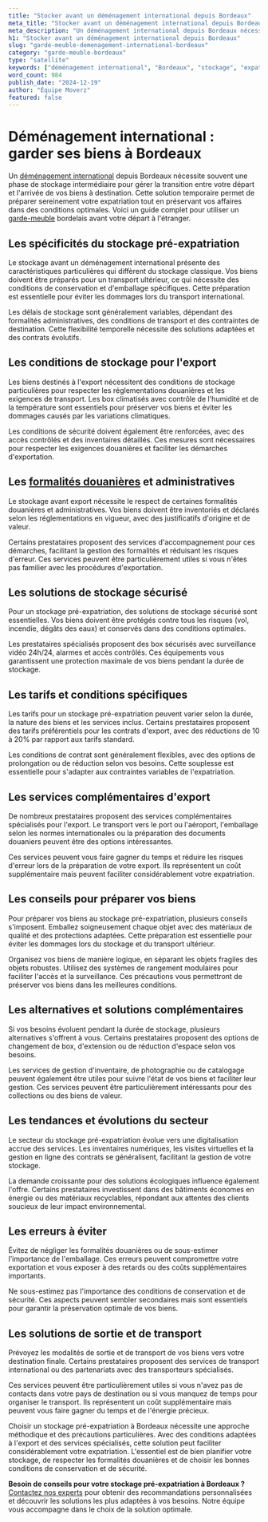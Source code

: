 ```yaml
---
title: "Stocker avant un déménagement international depuis Bordeaux"
meta_title: "Stocker avant un déménagement international depuis Bordeaux"
meta_description: "Un déménagement international depuis Bordeaux nécessite souvent une phase de stockage intermédiaire pour gérer la transition entre votre départ et l'a."
h1: "Stocker avant un déménagement international depuis Bordeaux"
slug: "garde-meuble-demenagement-international-bordeaux"
category: "garde-meuble-bordeaux"
type: "satellite"
keywords: ["déménagement international", "Bordeaux", "stockage", "expatriation"]
word_count: 984
publish_date: "2024-12-19"
author: "Équipe Moverz"
featured: false
---
```



# Déménagement international : garder ses biens à Bordeaux

Un [déménagement international](/blog/international/guide) depuis Bordeaux nécessite souvent une phase de stockage intermédiaire pour gérer la transition entre votre départ et l'arrivée de vos biens à destination. Cette solution temporaire permet de préparer sereinement votre expatriation tout en préservant vos affaires dans des conditions optimales. Voici un guide complet pour utiliser un [garde-meuble](/blog/garde-meuble/guide) bordelais avant votre départ à l'étranger.

## Les spécificités du stockage pré-expatriation

Le stockage avant un déménagement international présente des caractéristiques particulières qui diffèrent du stockage classique. Vos biens doivent être préparés pour un transport ultérieur, ce qui nécessite des conditions de conservation et d'emballage spécifiques. Cette préparation est essentielle pour éviter les dommages lors du transport international.

Les délais de stockage sont généralement variables, dépendant des formalités administratives, des conditions de transport et des contraintes de destination. Cette flexibilité temporelle nécessite des solutions adaptées et des contrats évolutifs.

## Les conditions de stockage pour l'export

Les biens destinés à l'export nécessitent des conditions de stockage particulières pour respecter les réglementations douanières et les exigences de transport. Les box climatisés avec contrôle de l'humidité et de la température sont essentiels pour préserver vos biens et éviter les dommages causés par les variations climatiques.

Les conditions de sécurité doivent également être renforcées, avec des accès contrôlés et des inventaires détaillés. Ces mesures sont nécessaires pour respecter les exigences douanières et faciliter les démarches d'exportation.

## Les [formalités douanières](/blog/international/formalites-douanieres-demenagement-international) et administratives

Le stockage avant export nécessite le respect de certaines formalités douanières et administratives. Vos biens doivent être inventoriés et déclarés selon les réglementations en vigueur, avec des justificatifs d'origine et de valeur.

Certains prestataires proposent des services d'accompagnement pour ces démarches, facilitant la gestion des formalités et réduisant les risques d'erreur. Ces services peuvent être particulièrement utiles si vous n'êtes pas familier avec les procédures d'exportation.

## Les solutions de stockage sécurisé

Pour un stockage pré-expatriation, des solutions de stockage sécurisé sont essentielles. Vos biens doivent être protégés contre tous les risques (vol, incendie, dégâts des eaux) et conservés dans des conditions optimales.

Les prestataires spécialisés proposent des box sécurisés avec surveillance vidéo 24h/24, alarmes et accès contrôlés. Ces équipements vous garantissent une protection maximale de vos biens pendant la durée de stockage.

## Les tarifs et conditions spécifiques

Les tarifs pour un stockage pré-expatriation peuvent varier selon la durée, la nature des biens et les services inclus. Certains prestataires proposent des tarifs préférentiels pour les contrats d'export, avec des réductions de 10 à 20% par rapport aux tarifs standard.

Les conditions de contrat sont généralement flexibles, avec des options de prolongation ou de réduction selon vos besoins. Cette souplesse est essentielle pour s'adapter aux contraintes variables de l'expatriation.

## Les services complémentaires d'export

De nombreux prestataires proposent des services complémentaires spécialisés pour l'export. Le transport vers le port ou l'aéroport, l'emballage selon les normes internationales ou la préparation des documents douaniers peuvent être des options intéressantes.

Ces services peuvent vous faire gagner du temps et réduire les risques d'erreur lors de la préparation de votre export. Ils représentent un coût supplémentaire mais peuvent faciliter considérablement votre expatriation.

## Les conseils pour préparer vos biens

Pour préparer vos biens au stockage pré-expatriation, plusieurs conseils s'imposent. Emballez soigneusement chaque objet avec des matériaux de qualité et des protections adaptées. Cette préparation est essentielle pour éviter les dommages lors du stockage et du transport ultérieur.

Organisez vos biens de manière logique, en séparant les objets fragiles des objets robustes. Utilisez des systèmes de rangement modulaires pour faciliter l'accès et la surveillance. Ces précautions vous permettront de préserver vos biens dans les meilleures conditions.

## Les alternatives et solutions complémentaires

Si vos besoins évoluent pendant la durée de stockage, plusieurs alternatives s'offrent à vous. Certains prestataires proposent des options de changement de box, d'extension ou de réduction d'espace selon vos besoins.

Les services de gestion d'inventaire, de photographie ou de catalogage peuvent également être utiles pour suivre l'état de vos biens et faciliter leur gestion. Ces services peuvent être particulièrement intéressants pour des collections ou des biens de valeur.

## Les tendances et évolutions du secteur

Le secteur du stockage pré-expatriation évolue vers une digitalisation accrue des services. Les inventaires numériques, les visites virtuelles et la gestion en ligne des contrats se généralisent, facilitant la gestion de votre stockage.

La demande croissante pour des solutions écologiques influence également l'offre. Certains prestataires investissent dans des bâtiments économes en énergie ou des matériaux recyclables, répondant aux attentes des clients soucieux de leur impact environnemental.

## Les erreurs à éviter

Évitez de négliger les formalités douanières ou de sous-estimer l'importance de l'emballage. Ces erreurs peuvent compromettre votre exportation et vous exposer à des retards ou des coûts supplémentaires importants.

Ne sous-estimez pas l'importance des conditions de conservation et de sécurité. Ces aspects peuvent sembler secondaires mais sont essentiels pour garantir la préservation optimale de vos biens.

## Les solutions de sortie et de transport

Prévoyez les modalités de sortie et de transport de vos biens vers votre destination finale. Certains prestataires proposent des services de transport international ou des partenariats avec des transporteurs spécialisés.

Ces services peuvent être particulièrement utiles si vous n'avez pas de contacts dans votre pays de destination ou si vous manquez de temps pour organiser le transport. Ils représentent un coût supplémentaire mais peuvent vous faire gagner du temps et de l'énergie précieux.

Choisir un stockage pré-expatriation à Bordeaux nécessite une approche méthodique et des précautions particulières. Avec des conditions adaptées à l'export et des services spécialisés, cette solution peut faciliter considérablement votre expatriation. L'essentiel est de bien planifier votre stockage, de respecter les formalités douanières et de choisir les bonnes conditions de conservation et de sécurité.

**Besoin de conseils pour votre stockage pré-expatriation à Bordeaux ?** [Contactez nos experts](/contact) pour obtenir des recommandations personnalisées et découvrir les solutions les plus adaptées à vos besoins. Notre équipe vous accompagne dans le choix de la solution optimale.
